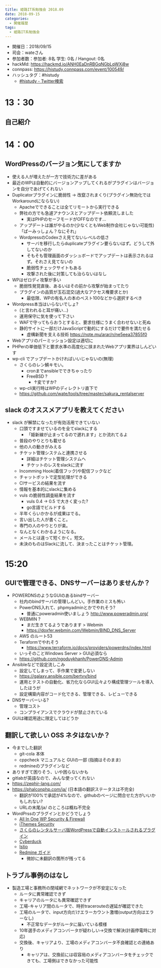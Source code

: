 ```yaml
---
title: 姫路IT系勉強会 2018.09
date: 2018-09-15
categories:
  - 開催履歴
tags:
  - 姫路IT系勉強会
---
```


* 開催日：2018/09/15
* 司会：wateさん
* 参加者数：参加者:  8名 学生:  0名 / Hangout:  0名
* hackMd: https://hackmd.io/ANH0EaDnRBGqNGbLqWXj8w
* connpass: https://histudy.connpass.com/event/100549/
* ハッシュタグ：#histudy
  * [#histudy - Twitter検索](https://twitter.com/search?q=%23histudy&src=typd)

# 13：30

## 自己紹介

# 14：00

## WordPressのバージョン気にしてますか

* 使える人が増えたが一方で技術力に差がある
* 最近のWPは自動的にバージョンアップしてくれるがプラグインはバージョンを自分であげてくれない
* Duplicatorプラグインに脆弱性 -> 改竄されまくり(プラグイン無効化ではWorkaroundにならない)
  * Apacheでできることは全てリモートから実行できる
  * 弊社の方でも急遽アナウンスとアップデート依頼流しました
    * 実はPHPのセーフモードがOFFなのです...
  * アップデートは誰がやるのか(少なくともWeb制作会社じゃない可能性)「ぱーみっしょん？なにそれ」
  * WordpressのCodexさえ見てないレベルの低さ
    * サーバを移行したらduplicateプラグイン要らないはず。どうして外してないのか
    * そもそも管理画面のダッシュボードでアップデートは表示されるはず。それさえ見てないの
    * 脆弱性チェックサイトもある
    * 攻撃された後に対策しても治らないはなし
* WPはゼロディ攻撃が多い
  * 脆弱性発覚直後、あるいはその前から攻撃が始まってたり
  * プラグインの品質が玉石混交(過大なアクセス権要求とか)
    * 最低限、WPの有名人の本のベスト100などから選択するべき
* Wordpress本当はいらないでしょ?
  * (と言われると耳が痛い...)
  * 運用保守に気を使って下さい
  * WAFで守ってもらおうとすると、要求仕様にうまく合わせないと死ぬ
  * 静的サイトに一部だけJavaScriptで動的にするだけで要件を満たせる
    * 虚構新聞を支える技術 https://note.mu/arar/n/ne5eea37855f0
* Webアプリのパーミッション設定は適切に
* PHPerの単価低下と要求水準の高度化に挟まれたWebアプリ業界はしんどいす
* wp-cli でアップデートかければいいじゃないの(無理) 
  * さくらのレン鯖キモい。
    * cronまでansibleでできちゃったり
    * FreeBSD ?
      * ↑変ですか?
  * wp-cli実行時はWPのディレクトリ直下で
  * https://github.com/wate/tools/tree/master/sakura_rentalserver

## slack のオススメアプリを教えてください

* slack が解禁になったが有効活用できていない
  * 口頭ですませているのを全てslackにする
    * 「姫新線が止まってるので遅れます」とか流れてるよ
  * 普段のやりとりも載せる
  * 他の人の動きがみえる
  * チケット管理システムと連携させる
    * 詳細はチケット管理システムへ
    * チケットのレスをslackに流す
  * Incomming Hook(着信フック)や配信フックなど
  * チャットボットで定型処理ができる
  * CIサービスの結果を流す
  * 情報を基本的にslackに集める
  * vuls の脆弱性調査結果を流す
    * vuls 0.4 -> 0.5 で大きく変った?
    * go言語でビルドする
  * 半年くらいかかるが成果はでる。
  * 言い出した人が書くこと。
  * 専門の人のやりとりが楽。
  * なんとなくわかるようになる。
  * メールとは違って短くかく。短文。
  * 未決のものはSlackに流して、決まったことはチケット管理。

# 15:20

## GUIで管理できる、DNSサーバーはありませんか？

* POWERDNSのようなGUIのあるbindサーバー
  * 社内のbindサーバの管理しんどい。手作業のミスも怖い
  * PowerDNS入れて、phpmyadminとかでやれそう?
    * 普通にpoweradmin使いましょう http://www.poweradmin.org/
  * WEBMIN ?
    * まだ生きてるようであります > Webmin
    * https://doxfer.webmin.com/Webmin/BIND_DNS_Server
  * AWS のルート53
  * Teraformでやれそう
    * https://www.terraform.io/docs/providers/powerdns/index.html
  * いっそのことWindows Server > GUI必須なら
  * https://github.com/ngoduykhanh/PowerDNS-Admin
* Ansibleなどで設定流しこみ
  * 設定してしまって、手作業で変更しない
  * https://galaxy.ansible.com/bertvv/bind 
  * 運用とテストの自動化、省力化ならGUI云々より構成管理ツールを導入したほうが
  * 設定構築内容がコード化できる、管理できる、レビューできる
* DNSサーバーいる?
  * 管理コスト
  * コンプライアンスでクラウドが禁止されている
* GUIは確認用途に限定してはどうか

## 翻訳して欲しい OSS ネタはないか？

* 今までした翻訳
  * git-cola 本体
  * cppcheck マニュアルと GUIの一部 (指摘はそのまま)
  * redmineのプラグインなど
* ありすぎて困りそう、いや困らないかも
* gitlabが英語なので、みんな使ってくれない
* https://zephir-lang.com/
* https://phalconphp.com/ja/ (日本語の翻訳ステータスは不完全)
  * 翻訳が100%で承認が4%なので、githubのページに問合せた方がいいかもしれない?
  * URLの末尾/ja/ のところは概ね不完全
* WordPrssのプラグインとかどうでしょう
  * [All In One WP Security & Firewall](https://ja.wordpress.org/plugins/all-in-one-wp-security-and-firewall/)
  * [iThemes Security](https://ja.wordpress.org/plugins/better-wp-security/)
  * [さくらのレンタルサーバ版WordPressで自動インストールされるプラグイン](https://help.sakura.ad.jp/hc/ja/articles/206056602--%E3%82%AF%E3%82%A4%E3%83%83%E3%82%AF%E3%82%A4%E3%83%B3%E3%82%B9%E3%83%88%E3%83%BC%E3%83%AB-%E3%81%95%E3%81%8F%E3%82%89%E3%81%AE%E3%83%AC%E3%83%B3%E3%82%BF%E3%83%AB%E3%82%B5%E3%83%BC%E3%83%90%E7%89%88WordPress%E3%81%AE%E7%89%B9%E9%95%B7)
  * [Cyberduck](https://www.transifex.com/cyberduck/cyberduck/)
  * [Istio](https://istio.io/)
  * [Redmine ガイド](https://github.com/farend/redmine-guide-ja)
    * 微妙に未翻訳の箇所が残ってる

## トラブル事例のはなし

* 製造工場と事務所の閉域網でネットワークが不安定になった
  * ルータに異常確認できず
  * キャリアのルータにも異常確認できず
  * 工場-キャリア間のルータで、時折tracerouteの遅延が確認できた
  * 工場のルータで、input方向だけエラーカウント激増(output方向はエラーなし)
    * 不正常なデータがルータに届いている模様
  * 10年選手のメディアコンバータが疑わしい->交換で解決(計画停電時に対応)
  * 交換後、キャリアより、工場のメディアコンバータ不良確認との連絡あり
    * キャリアは、交換前には収容局のメディアコンバータをチェックできても、工場側はできなかった可能性
